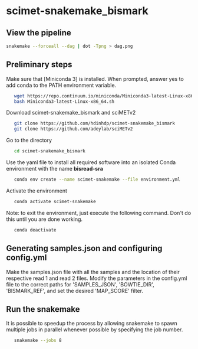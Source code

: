 # scimet-snakemake_bismark


## View the pipeline

```bash
snakemake --forceall --dag | dot -Tpng > dag.png
```

## Preliminary steps

Make sure that [Miniconda 3] is installed. When prompted, answer yes to add conda to the PATH environment variable.
```bash
   wget https://repo.continuum.io/miniconda/Miniconda3-latest-Linux-x86_64.sh
   bash Miniconda3-latest-Linux-x86_64.sh
```

Download scimet-snakemake_bismark and sciMETv2
```bash
   git clone https://github.com/hdinhdp/scimet-snakemake_bismark
   git clone https://github.com/adeylab/sciMETv2
```

Go to the  directory
```bash
   cd scimet-snakemake_bismark
```

Use the yaml file to install all required software into an isolated Conda environment with the name **bisread-sra**
```bash
   conda env create --name scimet-snakemake --file environment.yml
```

Activate the environment
```bash
   conda activate scimet-snakemake
```

Note: to exit the environment, just execute the following command. Don't do this until you are done working.
```bash
   conda deactivate
```

## Generating samples.json and configuring config.yml

Make the samples.json file with all the samples and the location of their respective read 1 and read 2 files. Modify the parameters in the config.yml file to the correct paths for 'SAMPLES_JSON', 'BOWTIE_DIR', 'BISMARK_REF', and set the desired 'MAP_SCORE' filter.


## Run the snakemake

It is possible to speedup the process by allowing snakemake to spawn multiple jobs in parallel whenever possible by specifying the job number.
```bash 
   snakemake --jobs 8
```

